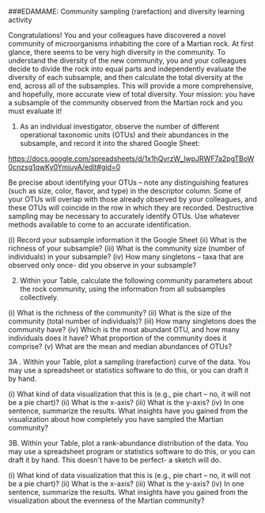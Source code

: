 ###EDAMAME: Community sampling (rarefaction) and diversity learning activity

Congratulations!  You and your colleagues have discovered a novel community of microorganisms inhabiting the core of a Martian rock.  At first glance, there seems to be very high diversity in the community.  To understand the diversity of the new community, you and your colleagues decide to divide the rock into equal parts and independently evaluate the diversity of each subsample, and then calculate the total diversity at the end, across all of the subsamples.  This will provide a more comprehensive, and hopefully, more accurate view of total diversity.  Your mission:  you have a subsample of the community observed from the Martian rock and you must evaluate it!

1.  As an individual investigator, observe the number of different operational taxonomic units (OTUs) and their abundances in the subsample, and record it into the shared Google Sheet:

https://docs.google.com/spreadsheets/d/1x1hQvrzW_lwpJRWF7a2pgTBoW0cnzsg1qwKy0YmiuyA/edit#gid=0

Be precise about identifying your OTUs – note any distinguishing features (such as size, color, flavor, and type) in the descriptor column.  Some of your OTUs will overlap with those already observed by your colleagues, and these OTUs will coincide in the row in which they are recorded. Destructive sampling may be necessary to accurately identify OTUs.  Use whatever methods available to come to an accurate identification.  

(i)	Record your subsample information it the Google Sheet
(ii)	What is the richness of your subsample?
(iii)	What is the community size (number of individuals) in your subsample?
(iv)	How many singletons – taxa that are observed only once- did you observe in your subsample?


2.  Within your Table, calculate the following community parameters about the rock community, using the information from all subsamples collectively.

(i)	What is the richness of the community?
(ii)	What is the size of the community (total number of individuals)?
(iii)	How many singletons does the community have?
(iv)	Which is the most abundant OTU, and how many individuals does it have?  What proportion of the community does it comprise?
(v)	What are the mean and median abundances of OTUs?


3A .  Within your Table, plot a sampling (rarefaction) curve of the data.  You may use a spreadsheet or statistics software to do this, or you can draft it by hand.

(i)	What kind of data visualization that this is (e.g., pie chart – no, it will not be a pie chart)?
(ii)	What is the x-axis?
(iii)	What is the y-axis?
(iv)	In one sentence, summarize the results.  What insights have you gained from the visualization about how completely you have sampled the Martian community?


3B.  Within your Table, plot a rank-abundance distribution of the data.  You may use a spreadsheet program or statistics software to do this, or you can draft it by hand.  This doesn't have to be perfect- a sketch will do.

(i)	What kind of data visualization that this is (e.g., pie chart – no, it will not be a pie chart)?
(ii)	What is the x-axis?
(iii)	What is the y-axis?
(iv)	In one sentence, summarize the results.  What insights have you gained from the visualization about the evenness of the Martian community?
